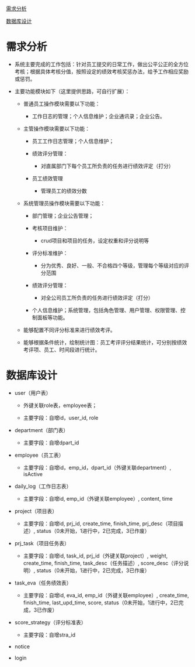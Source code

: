 <a href="demand">需求分析</a>

<a href="database">数据库设计</a>

# <a name="demand">需求分析</a>

- 系统主要完成的工作包括：针对员工提交的日常工作，做出公平公正的全方位考核；根据具体考核分值，按照设定的绩效考核奖惩办法，给予工作相应奖励或惩罚。

- 主要功能模块如下（这里提供思路，可自行扩展）：

    - 普通员工操作模块需要以下功能：
    
        - 工作日志的管理；个人信息维护；企业通讯录；企业公告。

    - 主管操作模块需要以下功能：
    
        - 员工工作日志管理；个人信息维护；
        
        - 绩效评分管理：
        
            - 对直属部门下每个员工所负责的任务进行绩效评定（打分）
        
        - 员工绩效管理
        
            - 管理员工的绩效分数

    - 系统管理员操作模块需要以下功能：
    
        - 部门管理；企业公告管理；
        
        - 考核项目维护：
        
            - crud项目和项目的任务，设定权重和评分说明等 
            
         - 评分标准维护：
         
            - 分为优秀、良好、一般、不合格四个等级，管理每个等级对应的评分范围
         
         - 绩效评分管理：
         
            - 对全公司员工所负责的任务进行绩效评定（打分）
         
         - 个人信息维护；系统管理，包括角色管理、用户管理、权限管理、控制面板等功能。

    - 能够配置不同评分标准来进行绩效考评。

    - 能够根据条件统计，绘制统计图：员工考评评分结果统计，可分别按绩效考评项、员工、时间段进行统计。

# <a name="database">数据库设计</a>

- user（用户表）

    - 外键关联role表，employee表；
    
    - 主要字段：自增id，user_id, role

- department（部门表）

    - 主要字段：自增dpart_id

- employee（员工表）

    - 主要字段：自增id，emp_id，dpart_id（外键关联department）, isActive

- daily_log（工作日志表）

    - 主要字段：自增id, emp_id（外键关联employee）, content, time

- project（项目表）

    - 主要字段：自增id, prj_id, create_time, finish_time, prj_desc（项目描述）, status（0未开始，1进行中，2已完成，3已作废）

- prj_task（项目任务表）

    - 主要字段：自增id, task_id, prj_id（外键关联project）, weight, create_time, finish_time, task_desc（任务描述）, score_desc（评分说明）,  status（0未开始，1进行中，2已完成，3已作废）

- task_eva（任务绩效表）
    
    - 主要字段：自增id, eva_id, emp_id（外键关联employee）, create_time, finish_time, last_upd_time, score, status（0未开始，1进行中，2已完成，3已作废）
    
- score_strategy（评分标准表）    

    - 主要字段：自增stra_id

- notice

- login
